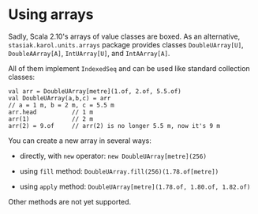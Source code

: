 Using arrays
============

Sadly, Scala 2.10's arrays of value classes are boxed. As an alternative, `stasiak.karol.units.arrays` package provides classes `DoubleUArray[U]`, `DoubleAArray[A]`, `IntUArray[U]`, and `IntAArray[A]`.

All of them implement `IndexedSeq` and can be used like standard collection classes:

	val arr = DoubleUArray[metre](1.of, 2.of, 5.5.of)
	val DoubleUArray(a,b,c) = arr
	// a = 1 m, b = 2 m, c = 5.5 m
	arr.head          // 1 m
	arr(1)            // 2 m
	arr(2) = 9.of     // arr(2) is no longer 5.5 m, now it's 9 m

You can create a new array in several ways:

* directly, with `new` operator: `new DoubleUArray[metre](256)`

* using `fill` method: `DoubleUArray.fill(256)(1.78.of[metre])`

* using `apply` method: `DoubleUArray[metre](1.78.of, 1.80.of, 1.82.of)`

Other methods are not yet supported.